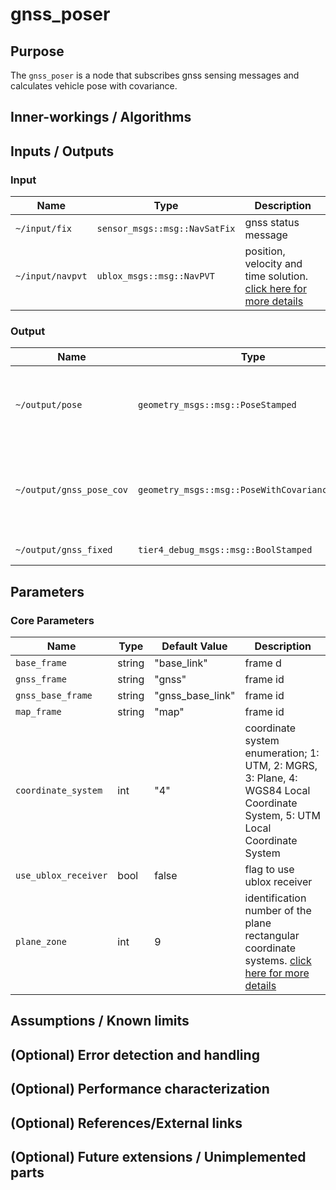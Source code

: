 # gnss_poser

## Purpose

The `gnss_poser` is a node that subscribes gnss sensing messages and calculates vehicle pose with covariance.

## Inner-workings / Algorithms

## Inputs / Outputs

### Input

| Name             | Type                          | Description                                                                                                     |
|------------------|-------------------------------|-----------------------------------------------------------------------------------------------------------------|
| `~/input/fix`    | `sensor_msgs::msg::NavSatFix` | gnss status message                                                                                             |
| `~/input/navpvt` | `ublox_msgs::msg::NavPVT`     | position, velocity and time solution. [click here for more details](https://github.com/KumarRobotics/ublox.git) |

### Output

| Name                     | Type                                            | Description                                                    |
|--------------------------|-------------------------------------------------|----------------------------------------------------------------|
| `~/output/pose`          | `geometry_msgs::msg::PoseStamped`               | vehicle pose calculated from gnss sensing data                 |
| `~/output/gnss_pose_cov` | `geometry_msgs::msg::PoseWithCovarianceStamped` | vehicle pose with covariance calculated from gnss sensing data |
| `~/output/gnss_fixed`    | `tier4_debug_msgs::msg::BoolStamped`            | gnss fix status                                                |

## Parameters

### Core Parameters

| Name                 | Type   | Default Value    | Description                                                                                                                                |
|----------------------|--------|------------------|--------------------------------------------------------------------------------------------------------------------------------------------|
| `base_frame`         | string | "base_link"      | frame d                                                                                                                                    |
| `gnss_frame`         | string | "gnss"           | frame id                                                                                                                                   |
| `gnss_base_frame`    | string | "gnss_base_link" | frame id                                                                                                                                   |
| `map_frame`          | string | "map"            | frame id                                                                                                                                   |
| `coordinate_system`  | int    | "4"              | coordinate system enumeration; 1: UTM, 2: MGRS, 3: Plane, 4: WGS84 Local Coordinate System, 5: UTM Local Coordinate System                 |
| `use_ublox_receiver` | bool   | false            | flag to use ublox receiver                                                                                                                 |
| `plane_zone`         | int    | 9                | identification number of the plane rectangular coordinate systems. [click here for more details](https://www.gsi.go.jp/LAW/heimencho.html) |

## Assumptions / Known limits

## (Optional) Error detection and handling

## (Optional) Performance characterization

## (Optional) References/External links

## (Optional) Future extensions / Unimplemented parts
